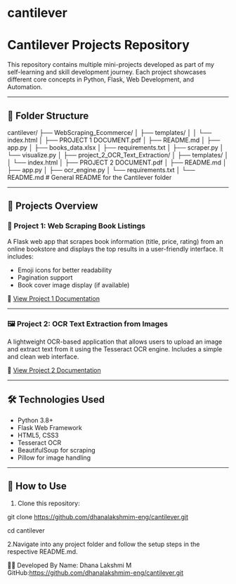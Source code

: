 # cantilever
# Cantilever Projects Repository

This repository contains multiple mini-projects developed as part of my self-learning and skill development journey. Each project showcases different core concepts in Python, Flask, Web Development, and Automation.

---

## 📁 Folder Structure


cantilever/
├── WebScraping_Ecommerce/
│   ├── templates/
│   │   └── index.html
│   ├── PROJECT 1 DOCUMENT.pdf
│   ├── README.md
│   ├── app.py
│   ├── books_data.xlsx
│   ├── requirements.txt
│   ├── scraper.py
│   └── visualize.py
│
├── project_2_OCR_Text_Extraction/
│   ├── templates/
│   │   └── index.html
│   ├── PROJECT 2 DOCUMENT.pdf
│   ├── README.md
│   ├── app.py
│   ├── ocr_engine.py
│   └── requirements.txt
│
└── README.md                     # General README for the Cantilever folder




---

## 🚀 Projects Overview

### 📖 Project 1: Web Scraping Book Listings

A Flask web app that scrapes book information (title, price, rating) from an online bookstore and displays the top results in a user-friendly interface. It includes:

- Emoji icons for better readability
- Pagination support
- Book cover image display (if available)

📄 [View Project 1 Documentation](./WebScraping_Ecommerce/README.md)

---

### 🖼️ Project 2: OCR Text Extraction from Images

A lightweight OCR-based application that allows users to upload an image and extract text from it using the Tesseract OCR engine. Includes a simple and clean web interface.

📄 [View Project 2 Documentation](./project_2_OCR_Text_Extraction/README.md)

---

## 🛠 Technologies Used

- Python 3.8+
- Flask Web Framework
- HTML5, CSS3
- Tesseract OCR
- BeautifulSoup for scraping
- Pillow for image handling

---

## 📌 How to Use

1. Clone this repository:

git clone https://github.com/dhanalakshmim-eng/cantilever.git

cd cantilever

2.Navigate into any project folder and follow the setup steps in the respective README.md.

🧑‍💻 Developed By
Name: Dhana Lakshmi M
GitHub:https://github.com/dhanalakshmim-eng/cantilever.git
